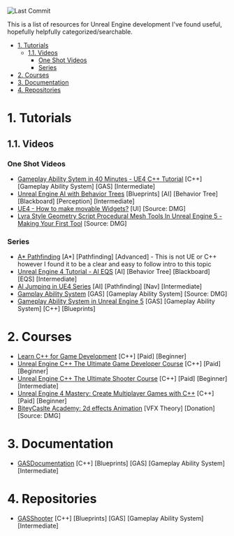 ![Last Commit](https://img.shields.io/github/last-commit/mkenter/unreal-resources?style=flat-square)

This is a list of resources for Unreal Engine development I've found useful, hopefully helpfully categorized/searchable.

- [1. Tutorials](#1-tutorials)
  - [1.1. Videos](#11-videos)
    - [One Shot Videos](#one-shot-videos)
    - [Series](#series)
- [2. Courses](#2-courses)
- [3. Documentation](#3-documentation)
- [4. Repositories](#4-repositories)

# 1. Tutorials

## 1.1. Videos

### One Shot Videos

- [Gameplay Ability Sytem in 40 Minutes - UE4 C++ Tutorial](https://www.youtube.com/watch?v=Yub52f4ZUU0) [C++] [Gameplay Ability System] [GAS] [Intermediate]
- [Unreal Engine AI with Behavior Trees](https://www.youtube.com/watch?v=iY1jnFvHgbE) [Blueprints] [AI] [Behavior Tree] [Blackboard] [Perception] [Intermediate]
- [UE4 - How to make movable Widgets?](https://www.youtube.com/watch?v=s-UKj9bkUuI) [UI] [Source: DMG]
- [Lyra Style Geometry Script Procedural Mesh Tools In Unreal Engine 5 - Making Your First Tool](https://www.youtube.com/watch?v=L4vGmIw0PD4) [Source: DMG]

### Series

- [A\* Pathfinding](https://www.youtube.com/watch?v=-L-WgKMFuhE) [A*] [Pathfinding] [Advanced] - This is not UE or C++ however I found it to be a clear and easy to follow intro to this topic
- [Unreal Engine 4 Tutorial - AI EQS](https://www.youtube.com/watch?v=lMx2JKY8HnM) [AI] [Behavior Tree] [Blackboard] [EQS] [Intermediate]
- [AI Jumping in UE4 Series](https://www.youtube.com/watch?v=lryLtoF1ekA) [AI] [Pathfinding] [Nav] [Intermediate]
- [Gamplay Ability System](https://www.youtube.com/watch?v=SYvyAJg2GMk&list=PLw-lnbqWlRJCYPwesxD36q8bYq_Yv_mMN) [GAS] [Gameplay Ability System] [Source: DMG]
- [Gameplay Ability System in Unreal Engine 5](https://www.youtube.com/watch?v=KnFYRlSxshc) [GAS] [Gameplay Ability System] [C++] [Blueprints]

# 2. Courses

- [Learn C++ for Game Development](https://www.udemy.com/course/learn-cpp-for-ue4-unit-1/) [C++] [Paid] [Beginner]
- [Unreal Engine C++ The Ultimate Game Developer Course](https://www.udemy.com/course/unreal-engine-the-ultimate-game-developer-course) [C++] [Paid] [Beginner]
- [Unreal Engine C++ The Ultimate Shooter Course](https://www.udemy.com/course/unreal-engine-the-ultimate-shooter-course) [C++] [Paid] [Beginner] [Intermediate]
- [Unreal Engine 4 Mastery: Create Multiplayer Games with C++](https://www.udemy.com/course/unrealengine-cpp) [C++] [Paid] [Beginner]
- [BiteyCaslte Academy: 2d effects Animation](https://chluaid.gumroad.com/l/bcafx) [VFX Theory] [Donation] [Source: DMG]

# 3. Documentation

- [GASDocumentation](https://github.com/tranek/GASDocumentation) [C++] [Blueprints] [GAS] [Gameplay Ability System] [Intermediate]

# 4. Repositories

- [GASShooter](https://github.com/tranek/GASShooter) [C++] [Blueprints] [GAS] [Gameplay Ability System] [Intermediate]
